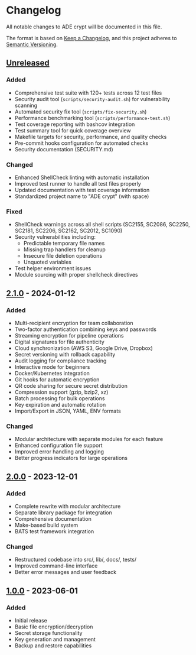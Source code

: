 # Changelog

All notable changes to ADE crypt will be documented in this file.

The format is based on [Keep a Changelog](https://keepachangelog.com/en/1.0.0/),
and this project adheres to [Semantic Versioning](https://semver.org/spec/v2.0.0.html).

## [Unreleased]

### Added
- Comprehensive test suite with 120+ tests across 12 test files
- Security audit tool (`scripts/security-audit.sh`) for vulnerability scanning
- Automated security fix tool (`scripts/fix-security.sh`)
- Performance benchmarking tool (`scripts/performance-test.sh`)
- Test coverage reporting with bashcov integration
- Test summary tool for quick coverage overview
- Makefile targets for security, performance, and quality checks
- Pre-commit hooks configuration for automated checks
- Security documentation (SECURITY.md)

### Changed
- Enhanced ShellCheck linting with automatic installation
- Improved test runner to handle all test files properly
- Updated documentation with test coverage information
- Standardized project name to "ADE crypt" (with space)

### Fixed
- ShellCheck warnings across all shell scripts (SC2155, SC2086, SC2250, SC2181, SC2206, SC2162, SC2012, SC1090)
- Security vulnerabilities including:
  - Predictable temporary file names
  - Missing trap handlers for cleanup
  - Insecure file deletion operations
  - Unquoted variables
- Test helper environment issues
- Module sourcing with proper shellcheck directives

## [2.1.0] - 2024-01-12

### Added
- Multi-recipient encryption for team collaboration
- Two-factor authentication combining keys and passwords
- Streaming encryption for pipeline operations
- Digital signatures for file authenticity
- Cloud synchronization (AWS S3, Google Drive, Dropbox)
- Secret versioning with rollback capability
- Audit logging for compliance tracking
- Interactive mode for beginners
- Docker/Kubernetes integration
- Git hooks for automatic encryption
- QR code sharing for secure secret distribution
- Compression support (gzip, bzip2, xz)
- Batch processing for bulk operations
- Key expiration and automatic rotation
- Import/Export in JSON, YAML, ENV formats

### Changed
- Modular architecture with separate modules for each feature
- Enhanced configuration file support
- Improved error handling and logging
- Better progress indicators for large operations

## [2.0.0] - 2023-12-01

### Added
- Complete rewrite with modular architecture
- Separate library package for integration
- Comprehensive documentation
- Make-based build system
- BATS test framework integration

### Changed
- Restructured codebase into src/, lib/, docs/, tests/
- Improved command-line interface
- Better error messages and user feedback

## [1.0.0] - 2023-06-01

### Added
- Initial release
- Basic file encryption/decryption
- Secret storage functionality
- Key generation and management
- Backup and restore capabilities

[Unreleased]: https://github.com/phdsystems/ade-crypt/compare/v2.1.0...HEAD
[2.1.0]: https://github.com/phdsystems/ade-crypt/compare/v2.0.0...v2.1.0
[2.0.0]: https://github.com/phdsystems/ade-crypt/compare/v1.0.0...v2.0.0
[1.0.0]: https://github.com/phdsystems/ade-crypt/releases/tag/v1.0.0